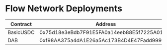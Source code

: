 # Flow Network Deployments

| Contract  | Address                                    |
| --------- | ------------------------------------------ |
| BasicUSDC | 0x75d18e3eBdb7F91E5FA0a14eeb88E5f7225A013e |
| DAB       | 0xf98AA375a4dA1E26a5Ac173B4D4E47Fadd999D8C |

